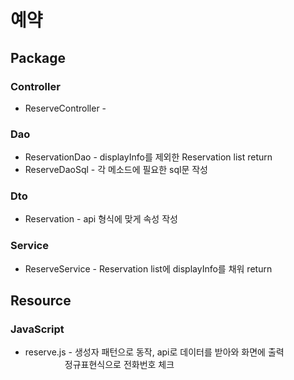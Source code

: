 # 예약

## Package

### Controller
  * ReserveController - 

### Dao
  * ReservationDao - displayInfo를 제외한 Reservation list return 
  * ReserveDaoSql - 각 메소드에 필요한 sql문 작성

### Dto
  * Reservation - api 형식에 맞게 속성 작성

### Service 
  * ReserveService - Reservation list에 displayInfo를 채워 return

## Resource

### JavaScript
  * reserve.js - 생성자 패턴으로 동작, api로 데이터를 받아와 화면에 출력
  <br>&nbsp;&nbsp;&nbsp;&nbsp;&nbsp;&nbsp;&nbsp;&nbsp;&nbsp;&nbsp;&nbsp;&nbsp;&nbsp;&nbsp;&nbsp;
  정규표현식으로 전화번호 체크
  

